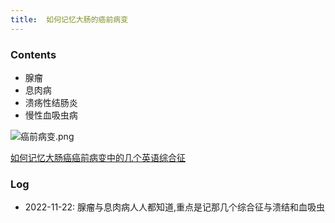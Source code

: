 ```yaml
---
title:  如何记忆大肠的癌前病变
--- 
```


### Contents
- 腺瘤
- 息肉病
- 溃疡性结肠炎
- 慢性血吸虫病

![癌前病变.png](/note-images/癌前病变.png)

[如何记忆大肠癌癌前病变中的几个英语综合征](/如何记忆大肠癌癌前病变中的几个英语综合征)

### Log
- 2022-11-22: 腺瘤与息肉病人人都知道,重点是记那几个综合征与溃结和血吸虫
